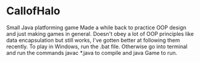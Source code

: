 # CallofHalo
Small Java platforming game
Made a while back to practice OOP design and just making games in general.
Doesn't obey a lot of OOP principles like data encapsulation but still works, I've gotten better at following them recently.
To play in Windows, run the .bat file.
Otherwise go into terminal and run the commands javac \*.java to compile and java Game to run.
